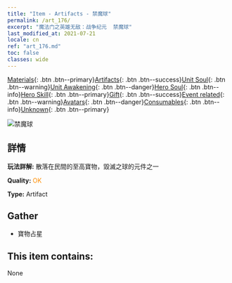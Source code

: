 ```yaml
---
title: "Item - Artifacts - 禁魔球"
permalink: /art_176/
excerpt: "魔法门之英雄无敌：战争纪元  禁魔球"
last_modified_at: 2021-07-21
locale: cn
ref: "art_176.md"
toc: false
classes: wide
---
```

 [Materials](/ItemsCN/){: .btn .btn--primary}[Artifacts](/ItemsCN/Artifacts/){: .btn .btn--success}[Unit Soul](/ItemsCN/UnitSoul/){: .btn .btn--warning}[Unit Awakening](/ItemsCN/UnitAwakening/){: .btn .btn--danger}[Hero Soul](/ItemsCN/HeroSoul/){: .btn .btn--info}[Hero Skill](/ItemsCN/HeroSkill/){: .btn .btn--primary}[Gift](/ItemsCN/Gift/){: .btn .btn--success}[Event related](/ItemsCN/Events/){: .btn .btn--warning}[Avatars](/ItemsCN/Avatars/){: .btn .btn--danger}[Consumables](/ItemsCN/Consumables/){: .btn .btn--info}[Unknown](/ItemsCN/Unknown/){: .btn .btn--primary}

 ![禁魔球](/images/t/artifact_40455.png)

## 詳情
 **玩法詳解:** 散落在民間的至高寶物，毀滅之球的元件之一

 **Quality:** <span style="color: #FF8C00">OK</span>

 **Type:** Artifact

## Gather

*    寶物占星 

## This item contains:

  None

